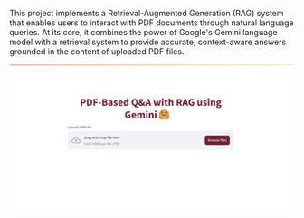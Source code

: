 This project implements a Retrieval-Augmented Generation (RAG) system that enables users to interact with PDF documents through natural language queries. At its core, it combines the power of Google's Gemini language model with a retrieval system to provide accurate, context-aware answers grounded in the content of uploaded PDF files.

![RAG Chatbot](chat-bot.png)
